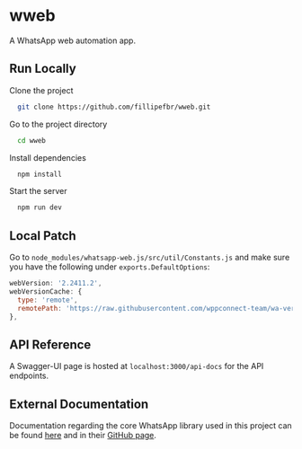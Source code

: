 # wweb

A WhatsApp web automation app.


## Run Locally

Clone the project

```bash
  git clone https://github.com/fillipefbr/wweb.git
```

Go to the project directory

```bash
  cd wweb
```

Install dependencies

```bash
  npm install
```

Start the server

```bash
  npm run dev
```

## Local Patch

Go to `node_modules/whatsapp-web.js/src/util/Constants.js` and make sure you have the following under `exports.DefaultOptions`:

```javascript
webVersion: '2.2411.2',
webVersionCache: {
  type: 'remote',
  remotePath: 'https://raw.githubusercontent.com/wppconnect-team/wa-version/main/html/2.2410.1.html',
},
```

## API Reference

A Swagger-UI page is hosted at `localhost:3000/api-docs` for the API endpoints.

## External Documentation

Documentation regarding the core WhatsApp library used in this project can be found
[here](https://docs.wwebjs.dev/index.html) and in their [GitHub page](https://github.com/pedroslopez/whatsapp-web.js).